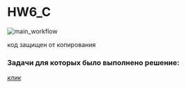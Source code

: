 # HW6_C
![main_workflow](https://github.com/EgorikA4/IE/actions/workflows/pylint.yml/badge.svg)

код защищен от копирования
### Задачи для которых было выполнено решение:
[*клик*](https://salty-rib-e3f.notion.site/HW6-b243ca52576d4427a1d257e9336fdb81)
